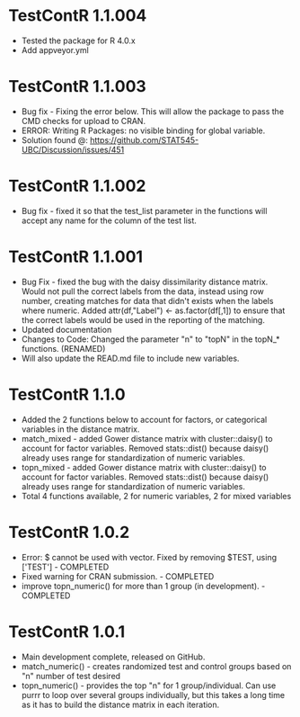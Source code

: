 # TestContR 1.1.004
 - Tested the package for R 4.0.x
 - Add appveyor.yml

# TestContR 1.1.003
  - Bug fix - Fixing the error below. This will allow the package to pass the CMD checks for upload to CRAN.
  - ERROR: Writing R Packages: no visible binding for global variable.
  - Solution found @: https://github.com/STAT545-UBC/Discussion/issues/451
  
# TestContR 1.1.002
  - Bug fix - fixed it so that the test_list parameter in the functions will accept any name for the column of the test list.

# TestContR 1.1.001
  - Bug Fix - fixed the bug with the daisy dissimilarity distance matrix.  Would not pull the correct labels from the data, instead using row number, creating matches for data that didn't exists when the labels where numeric.  Added attr(df,"Label") <- as.factor(df[,1]) to ensure that the correct labels would be used in the reporting of the matching.
  - Updated documentation
  - Changes to Code: Changed the parameter "n" to "topN" in the topN_* functions. (RENAMED)
  - Will also update the READ.md file to include new variables.
  
# TestContR 1.1.0
  - Added the 2 functions below to account for factors, or categorical variables in the distance matrix.
  - match_mixed - added Gower distance matrix with cluster::daisy() to account for factor variables. Removed stats::dist() because daisy() already uses range for standardization of numeric variables.
  - topn_mixed - added Gower distance matrix with cluster::daisy() to account for factor variables.  Removed stats::dist() because daisy() already uses range for standardization of numeric variables.
  - Total 4 functions available, 2 for numeric variables, 2 for mixed variables

# TestContR 1.0.2 
  - Error: $ cannot be used with vector.  Fixed by removing $TEST, using ['TEST'] - COMPLETED
  - Fixed warning for CRAN submission. - COMPLETED
  - improve topn_numeric() for more than 1 group (in development). - COMPLETED

# TestContR 1.0.1
  - Main development complete, released on GitHub. 
  - match_numeric() - creates randomized test and control groups based on "n" number of test desired 
  - topn_numeric() - provides the top "n" for 1 group/individual.  Can use purrr to loop over several groups individually, but
    this takes a long time as it has to build the distance matrix in each iteration.
